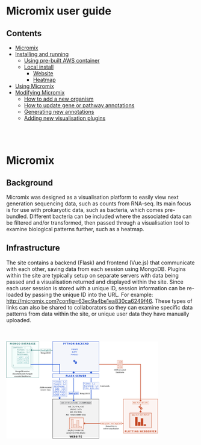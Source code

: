 # Micromix user guide

## Contents
- [Micromix](#micromix)
- [Installing and running](installing_running.md)
    - [Using pre-built AWS container](installing_running.md#1-using-pre-built-aws-container)
    - [Local install](installing_running.md#2local-install)
        - [Website](installing_running.md#website)
        - [Heatmap](installing_running.md#heatmap)
- [Using Micromix](using_micromix.md)
- [Modifying Micromix](modifying-micromix.md)
    - [How to add a new organism](modifying-micromix.md#how-to-add-a-new-organism)
    - [How to update gene or pathway annotations](modifying-micromix.md#how-to-update-gene-or-pathway-annotations)
    - [Generating new annotations](modifying-micromix.md#generating-new-annotations)
    - [Adding new visualisation plugins](modifying-micromix.md#adding-new-visualisation-plugins)


<br><br>


# Micromix

## Background
Micromix was designed as a visualisation platform to easily view next generation sequencing data, such as counts from RNA-seq. Its main focus is for use with prokaryotic data, such as bacteria, which comes pre-bundled. Different bacteria can be included where the associated data can be filtered and/or transformed, then passed through a visualisation tool to examine biological patterns further, such as a heatmap.


## Infrastructure
The site contains a backend (Flask) and frontend (Vue.js) that communicate with each other, saving data from each session using MongoDB. Plugins within the site are typically setup on separate servers with data being passed and a visualisation returned and displayed within the site.
Since each user session is stored with a unique ID, session information can be re-loaded by passing the unique ID into the URL. For example: http://micromix.com?config=63ec9a4be1ea830ca6249f46. These types of links can also be shared to collaborators so they can examine specific data patterns from data within the site, or unique user data they have manually uploaded.

<br>
<br>

<img width="80%" src="images/micromix_inf.png" />

